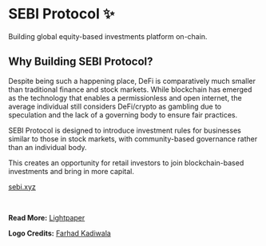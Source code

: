 # SEBI Protocol ✨
Building global equity-based investments platform on-chain.

## Why Building SEBI Protocol?
Despite being such a happening place, DeFi is comparatively much smaller than traditional finance and stock markets. While blockchain has emerged as the technology that enables a permissionless and open internet, the average individual still considers DeFi/crypto as gambling due to speculation and the lack of a governing body to ensure fair practices.

SEBI Protocol is designed to introduce investment rules for businesses similar to those in stock markets, with community-based governance rather than an individual body.

This creates an opportunity for retail investors to join blockchain-based investments and bring in more capital.

[sebi.xyz](https://sebi.xyz)

<br />

**Read More:** [Lightpaper](https://link.sebi.xyz/lightpaper)

**Logo Credits:** [Farhad Kadiwala](https://x.com/farhatkadiwala_)

